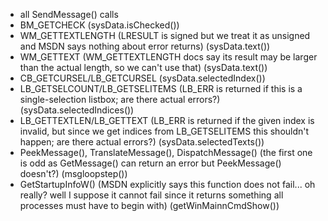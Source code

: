 - all SendMessage() calls
- BM_GETCHECK (sysData.isChecked())
- WM_GETTEXTLENGTH (LRESULT is signed but we treat it as unsigned and MSDN says nothing about error returns) (sysData.text())
- WM_GETTEXT (WM_GETTEXTLENGTH docs say its result may be larger than the actual length, so we can't use that) (sysData.text())
- CB_GETCURSEL/LB_GETCURSEL (sysData.selectedIndex())
- LB_GETSELCOUNT/LB_GETSELITEMS (LB_ERR is returned if this is a single-selection listbox; are there actual errors?) (sysData.selectedIndices())
- LB_GETTEXTLEN/LB_GETTEXT (LB_ERR is returned if the given index is invalid, but since we get indices from LB_GETSELITEMS this shouldn't happen; are there actual errors?) (sysData.selectedTexts())
- PeekMessage(), TranslateMessage(), DispatchMessage() (the first one is odd as GetMessage() can return an error but PeekMessage() doesn't?) (msgloopstep())
- GetStartupInfoW() (MSDN explicitly says this function does not fail... oh really? well I suppose it cannot fail since it returns something all processes must have to begin with) (getWinMainnCmdShow())
